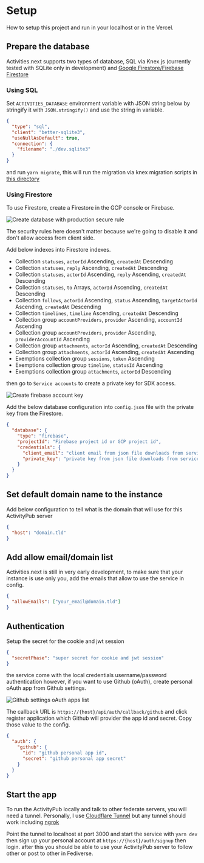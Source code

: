 # Setup

How to setup this project and run in your localhost or in the Vercel.

## Prepare the database

Activities.next supports two types of database, SQL via Knex.js (currently
tested with SQLite only in development) and [Google Firestore/Firebase Firestore](https://cloud.google.com/firestore)

### Using SQL

Set `ACTIVITIES_DATABASE` environment variable with JSON string below by stringify it with `JSON.stringify()` and use the string in variable.

```json
{
  "type": "sql",
  "client": "better-sqlite3",
  "useNullAsDefault": true,
  "connection": {
    "filename": "./dev.sqlite3"
  }
}
```

and run `yarn migrate`, this will run the migration via knex migration scripts
in [this directory](https://github.com/llun/activities.next/tree/main/migrations)

### Using Firestore

To use Firestore, create a Firestore in the GCP console or Firebase.

![Create database with production secure rule](https://github.com/llun/activities.next/blob/main/docs/images/firestore-create-database.png?raw=true)

The security rules here doesn't matter because we're going to disable it and don't
allow access from client side.

Add below indexes into Firestore indexes.

- Collection `statuses`, `actorId` Ascending, `createdAt` Descending
- Collection `statuses`, `reply` Ascending, `createdAt` Descending
- Collection `statuses`, `actorId` Ascending, `reply` Ascending, `createdAt` Descending
- Collection `statuses`, `to` Arrays, `actorId` Ascending, `createdAt` Descending
- Collection `follows`, `actorId` Ascending, `status` Ascending, `targetActorId` Ascending, `createdAt` Descending
- Collection `timelines`, `timeline` Ascending, `createdAt` Descending
- Collection group `accountProviders`, `provider` Ascending, `accountId` Ascending
- Collection group `accountProviders`, `provider` Ascending, `providerAccountId` Ascending
- Collection group `attachments`, `actorId` Ascending, `createdAt` Descending
- Collection group `attachments`, `actorId` Ascending, `createdAt` Ascending
- Exemptions collection group `sessions`, `token` Ascending
- Exemptions collection group `timeline`, `statusId` Ascending
- Exemptions collection group `attachments`, `actorId` Descending

then go to `Service accounts` to create a private key for SDK access.

![Create firebase account key](https://github.com/llun/activities.next/blob/main/docs/images/firestore-service-accounts-key.png?raw=true)

Add the below database configuration into `config.json` file with the private key
from the Firestore.

```json
{
  "database": {
    "type": "firebase",
    "projectId": "Firebase project id or GCP project id",
    "credentials": {
      "client_email": "client email from json file downloads from service accounts tab",
      "private_key": "private key from json file downloads from service accounts tab"
    }
  }
}
```

## Set default domain name to the instance

Add below configuration to tell what is the domain that will use for this ActivityPub server

```json
{
  "host": "domain.tld"
}
```

## Add allow email/domain list

Activities.next is still in very early development, to make sure that your instance
is use only you, add the emails that allow to use the service in config.

```json
{
  "allowEmails": ["your_email@domain.tld"]
}
```

## Authentication

Setup the secret for the cookie and jwt session

```json
{
  "secretPhase": "super secret for cookie and jwt session"
}
```

the service come with the local credentials username/password authentication
however, if you want to use Github (oAuth), create personal oAuth app from Github
settings.

![Github settings oAuth apps list](https://github.com/llun/activities.next/blob/main/docs/images/github-settings-oauth-apps.png?raw=true)

The callback URL is `https://{host}/api/auth/callback/github` and click register application
which Github will provider the app id and secret. Copy those value to the config.

```json
{
  "auth": {
    "github": {
      "id": "github personal app id",
      "secret": "github personal app secret"
    }
  }
}
```

## Start the app

To run the ActivityPub locally and talk to other federate servers, you will need a tunnel.
Personally, I use [Cloudflare Tunnel](https://www.cloudflare.com/products/tunnel/) but
any tunnel should work including [ngrok](https://ngrok.com/)

Point the tunnel to localhost at port 3000 and start the service with `yarn dev` then
sign up your personal account at `https://{host}/auth/signup` then login. after this
you should be able to use your ActivityPub server to follow other or post to other in
Fediverse.
